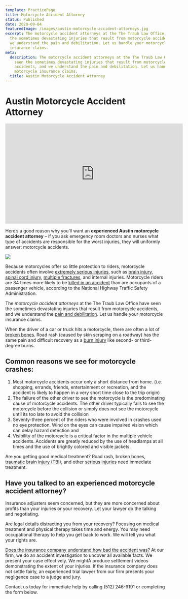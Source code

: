 ```yaml
---
template: PracticePage
title: Motorcycle Accident Attorney
status: Published
date: 2020-09-04
featuredImage: /images/austin-motorcycle-accident-attorneys.jpg
excerpt: The motorcycle accident attorneys at the The Traub Law Office have seen
  the sometimes devastating injuries that result from motorcycle accidents, and
  we understand the pain and debilitation. Let us handle your motorcycle
  insurance claims.
meta:
  description: The motorcycle accident attorneys at the The Traub Law Office have
    seen the sometimes devastating injuries that result from motorcycle
    accidents, and we understand the pain and debilitation. Let us handle your
    motorcycle insurance claims.
  title: Austin Motorcycle Accident Attorney
---
```

<!--StartFragment-->

# Austin Motorcycle Accident Attorney

<!--EndFragment-->

<iframe width="560" height="315" src="https://www.youtube.com/embed/E2j_Vq05gjc" frameborder="0" allow="accelerometer; autoplay; encrypted-media; gyroscope; picture-in-picture" allowfullscreen></iframe>

<!--StartFragment-->

Here’s a good reason why you’ll want an **experienced Austin motorcycle accident attorney** – if you ask emergency room doctors and nurses what type of accidents are responsible for the worst injuries, they will uniformly answer: motorcycle accidents.


![](/images/motorcycle-accident.jpg)

<!--StartFragment-->

Because motorcycles offer so little protection to riders, motorcycle accidents often involve [extremely serious injuries](/practice-areas/serious-personal-injury/), such as [brain injury](/practice-areas/brain-injury-lawyers/), [spinal cord injury](/practice-areas/austin-spinal-cord-injury-lawyers/), [multiple fractures](/practice-areas/broken-bone-injury-attorneys/), and internal injuries. Motorcycle riders are 34 times more likely to be [killed in an accident](/practice-areas/wrongful-death-attorney/) than are occupants of a passenger vehicle, according to the National Highway Traffic Safety Administration.

The *motorcycle accident attorneys* at the The Traub Law Office have seen the sometimes devastating injuries that result from motorcycle accidents, and we understand the [pain and debilitation](/faq/pain-and-suffering/). Let us handle your motorcycle insurance claims.

When the driver of a car or truck hits a motorcycle, there are often a lot of [broken bones](/practice-areas/austin-broken-bone-injury-attorneys/). Road rash (caused by skin scraping on a roadway) has the same pain and difficult recovery as a [burn injury](/practice-areas/burn-injury-lawyer/) like second- or third-degree burns.

## Common reasons we see for motorcycle crashes:

1. Most motorcycle accidents occur only a short distance from home. (i.e. shopping, errands, friends, entertainment or recreation, and the accident is likely to happen in a very short time close to the trip origin)
2. The failure of the other driver to see the motorcycle is the predominating cause of motorcycle accidents. The other driver typically fails to see the motorcycle before the collision or simply does not see the motorcycle until its too late to avoid the collision
3. Seventy-three percent of the riders who were involved in crashes used no eye protection. Wind on the eyes can cause impaired vision which can delay hazard detection and
4. Visibility of the motorcycle is a critical factor in the multiple vehicle accidents. Accidents are greatly reduced by the use of headlamps at all times and the use of brightly colored and visible jackets.

Are you getting good medical treatment? Road rash, broken bones, [traumatic brain injury (TBI)](/practice-areas/traumatic-brain-injuries-tbi/), and other [serious injuries](/practice-areas/serious-personal-injury/) need immediate treatment.

## Have you talked to an experienced **motorcycle accident attorney**?

Insurance adjusters seem concerned, but they are more concerned about profits than your injuries or your recovery. Let your lawyer do the talking and negotiating.

Are legal details distracting you from your recovery? Focusing on medical treatment and physical therapy takes time and energy. You may need occupational therapy to help you get back to work. We will tell you what your rights are.

[Does the insurance company understand how bad the accident was?](/faq/questions-you-should-ask-the-insurance-adjuster/) At our firm, we do an accident investigation to uncover all available facts. We present your case effectively. We mightÂ produce settlement videos demonstrating the extent of your injuries. If the insurance company does not settle fairly, an experienced trial lawyer from our firm presents your negligence case to a judge and jury.

Contact us today for immediate help by calling (512) 246-9191 or completing the form below.

<!--EndFragment-->